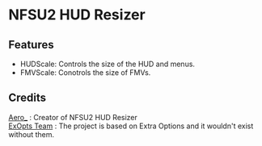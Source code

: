 # NFSU2 HUD Resizer  

## Features
- HUDScale: Controls the size of the HUD and menus.
- FMVScale: Conotrols the size of FMVs.

## Credits
[Aero_](https://github.com/AeroWidescreen) : Creator of NFSU2 HUD Resizer  
[ExOpts Team](https://github.com/ExOptsTeam/) : The project is based on Extra Options and it wouldn't exist without them.